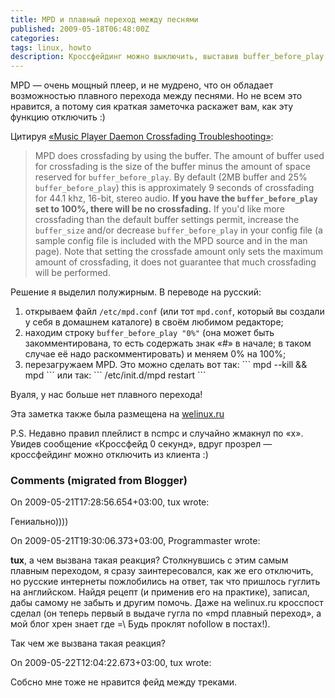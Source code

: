 ```yaml
---
title: MPD и плавный переход между песнями
published: 2009-05-18T06:48:00Z
categories: 
tags: linux, howto
description: Кроссфейдинг можно выключить, выставив buffer_before_play равным 100%.
---
```


MPD — очень мощный плеер, и не мудрено, что он обладает возможностью плавного перехода между песнями. Но не всем это нравится, а потому сия краткая заметочка раскажет вам, как эту функцию отключить :)

Цитируя [«Music Player Daemon Crossfading Troubleshooting»](http://mpd.wikia.com/wiki/Music_Player_Daemon_Crossfading_Troubleshooting):

> MPD does crossfading by using the buffer. The amount of buffer used for
> crossfading is the size of the buffer minus the amount of space reserved for
> `buffer_before_play`. By default (2MB buffer and 25% `buffer_before_play`)
> this is approximately 9 seconds of crossfading for 44.1 khz, 16-bit, stereo
> audio. **If you have the `buffer_before_play` set to 100%, there will be no
> crossfading.** If you'd like more crossfading than the default buffer
> settings permit, increase the `buffer_size` and/or decrease
> `buffer_before_play` in your config file (a sample config file is included
> with the MPD source and in the man page). Note that setting the crossfade
> amount only sets the maximum amount of crossfading, it does not guarantee
> that much crossfading will be performed. 

Решение я выделил полужирным. В переводе на русский:

<ol><li>открываем файл <code>/etc/mpd.conf</code> (или тот <code>mpd.conf</code>, который вы создали у себя в домашнем каталоге) в своём любимом редакторе;</li><li>находим строку <code>buffer_before_play "0%"</code> (она может быть закомментирована, то есть содержать знак «#» в начале; в таком случае её надо раскомментировать) и меняем 0% на 100%;</li><li>перезагружаем MPD. Это можно сделать вот так:
```
mpd --kill && mpd
```
или так:
```
/etc/init.d/mpd restart
```
</li></ol>Вуаля, у нас больше нет плавного перехода!

Эта заметка также была размещена на <a href="http://welinux.ru/post/811">welinux.ru</a>

P.S. Недавно правил плейлист в ncmpc и случайно жмакнул по «x». Увидев сообщение «Кроссфейд 0 секунд», вдруг прозрел — кроссфейдинг можно отключить из клиента :)

<h3 id='hakyll-convert-comments-title'>Comments (migrated from Blogger)</h3>
<div class='hakyll-convert-comment'>
<p class='hakyll-convert-comment-date'>On 2009-05-21T17:28:56.654+03:00, tux wrote:</p>
<p class='hakyll-convert-comment-body'>
Гениально))))
</p>
</div>

<div class='hakyll-convert-comment'>
<p class='hakyll-convert-comment-date'>On 2009-05-21T19:30:06.373+03:00, Programmaster wrote:</p>
<p class='hakyll-convert-comment-body'>
<B>tux</B>, а чем вызвана такая реакция? Столкнувшись с этим самым плавным переходом, я сразу заинтересовался, как же его отключить, но русские интернеты пожлобились на ответ, так что пришлось гуглить на английском. Найдя рецепт (и применив его на практике), записал, дабы самому не забыть и другим помочь. Даже на welinux.ru кросспост сделал (он теперь первый в выдаче гугла по «mpd плавный переход», а мой блог хрен знает где =\ Будь проклят nofollow в постах!).

Так чем же вызвана такая реакция?
</p>
</div>

<div class='hakyll-convert-comment'>
<p class='hakyll-convert-comment-date'>On 2009-05-22T12:04:22.673+03:00, tux wrote:</p>
<p class='hakyll-convert-comment-body'>
Собсно мне тоже не нравится фейд между треками.
</p>
</div>



